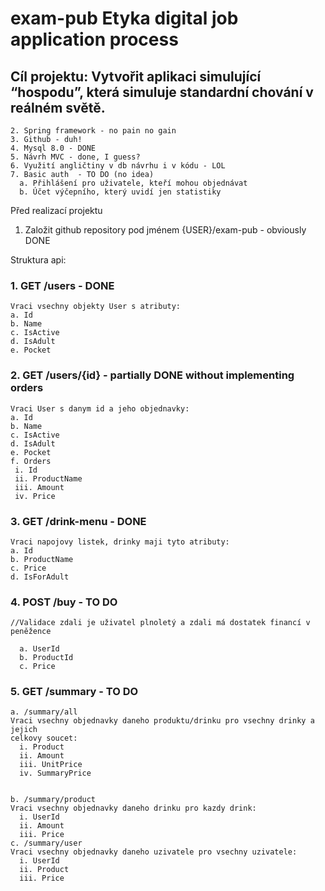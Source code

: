 # exam-pub Etyka digital job application process

## Cíl projektu: Vytvořit aplikaci simulující  “hospodu”, která simuluje standardní chování v reálném světě. 
 
```1. REST API - partially done
2. Spring framework - no pain no gain
3. Github - duh!
4. Mysql 8.0 - DONE
5. Návrh MVC - done, I guess?
6. Využití angličtiny v db návrhu i v kódu - LOL
7. Basic auth  - TO DO (no idea)
  a. Přihlášení pro uživatele, kteří mohou objednávat  
  b. Účet výčepního, který uvidí jen statistiky
```
Před realizací projektu 
 
1. Založit github repository pod jménem {USER}/exam-pub - obviously DONE
 
Struktura api: 

### 1. GET /users - DONE
```
Vraci vsechny objekty User s atributy: 
a. Id 
b. Name 
c. IsActive 
d. IsAdult 
e. Pocket
```
### 2. GET /users/{id} - partially DONE without implementing orders
```
Vraci User s danym id a jeho objednavky: 
a. Id 
b. Name 
c. IsActive 
d. IsAdult 
e. Pocket 
f. Orders 
 i. Id 
 ii. ProductName 
 iii. Amount 
 iv. Price
```
### 3. GET /drink-menu - DONE
```
Vraci napojovy listek, drinky maji tyto atributy: 
a. Id 
b. ProductName 
c. Price 
d. IsForAdult 
```
### 4. POST /buy - TO DO
```
//Validace zdali je uživatel plnoletý a zdali má dostatek financí v 
peněžence 

  a. UserId 
  b. ProductId 
  c. Price
```  
### 5. GET /summary  - TO DO
```
a. /summary/all 
Vraci vsechny objednavky daneho produktu/drinku pro vsechny drinky a jejich 
celkovy soucet: 
  i. Product 
  ii. Amount 
  iii. UnitPrice 
  iv. SummaryPrice


b. /summary/product
Vraci vsechny objednavky daneho drinku pro kazdy drink: 
  i. UserId 
  ii. Amount 
  iii. Price 
c. /summary/user 
Vraci vsechny objednavky daneho uzivatele pro vsechny uzivatele: 
  i. UserId 
  ii. Product 
  iii. Price 
```  
 
